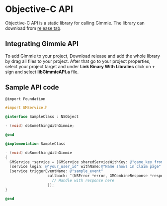 # Objective-C API

Objective-C API is a static library for calling Gimmie. The library can download
from [release tab](https://github.com/gimmie/objective-c/releases).

## Integrating Gimmie API

To add Gimmie to your project, Download release and add the whole library by
drag all files to your project. After that go to your project properties, select
your project target and under __Link Binary With Libralies__ click on __+__
sign and select __libGimmieAPI.a__ file.

## Sample API code

```Objective-C
@import Foundation

#import GMService.h

@interface SampleClass : NSObject

- (void) doSomethingWithGimmie;

@end

@implementation SampleClass

- (void) doSomethingWithGimmie
{
  GMService *service = [GMService sharedServiceWithKey: @"game_key_from_portal" secret: @"game_secret_from_portal"];
  [service login: @"your_user_id" withName:@"Name shows in claim page" andEmail: @"Email shows in claim page"];
  [service triggerEventName: @"sample_event"
                   callback: ^(NSError *error, GMCombineResponse *response) {
                     // Handle with response here
                   }];
}

@end

```
